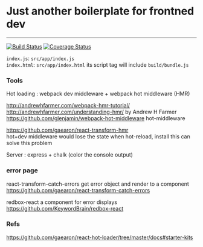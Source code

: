 # Just another boilerplate for frontned dev
---

[![Build Status](https://travis-ci.org/gogogeNinja/OneBoilerplate.svg?branch=master)](https://travis-ci.org/gogogeNinja/OneBoilerplate.svg?branch=master)
[![Coverage Status](https://coveralls.io/repos/github/gogogeNinja/OneBoilerplate/badge.svg?branch=master)](https://coveralls.io/github/gogogeNinja/OneBoilerplate?branch=master)



`index.js`: `src/app/index.js`   
`index.html`: `src/app/index.html`  its script tag will include `build/bundle.js`  

### Tools

Hot loading : webpack dev middleware + webpack hot middleware (HMR)  

http://andrewhfarmer.com/webpack-hmr-tutorial/  
http://andrewhfarmer.com/understanding-hmr/ by Andrew H Farmer  
https://github.com/glenjamin/webpack-hot-middleware hot-middleware  

https://github.com/gaearon/react-transform-hmr  
hot+dev middleware would lose the state when hot-reload, install this can solve this problem  

Server : express + chalk (color the console output)


### error page


react-transform-catch-errors  get error object and render to a component
https://github.com/gaearon/react-transform-catch-errors

redbox-react a component for error displays
https://github.com/KeywordBrain/redbox-react

### Refs

https://github.com/gaearon/react-hot-loader/tree/master/docs#starter-kits